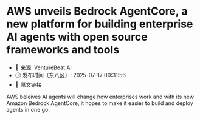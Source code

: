 # AWS unveils Bedrock AgentCore, a new platform for building enterprise AI agents with open source frameworks and tools
- 📅 来源: VentureBeat AI
- 🕒 发布时间（东八区）: 2025-07-17 00:31:56
- 🔗 [原文链接](https://venturebeat.com/ai/aws-unveils-bedrock-agentcore-a-new-platform-for-building-enterprise-ai-agents-with-open-source-frameworks-and-tools/)

AWS beleives AI agents will change how enterprises work and with its new Amazon Bedrock AgentCore, it hopes to make it easier to build and deploy agents in one go.
